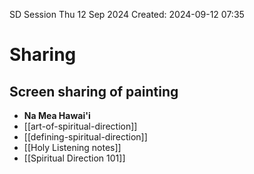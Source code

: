 SD Session Thu 12 Sep 2024
Created: 2024-09-12 07:35

# Sharing
## Screen sharing of painting
- **Na Mea Hawai'i** 
- [[art-of-spiritual-direction]]
- [[defining-spiritual-direction]]
- [[Holy Listening notes]]
- [[Spiritual Direction 101]]